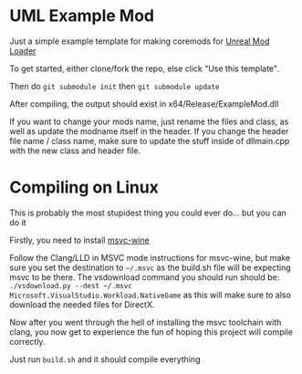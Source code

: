 # UML Example Mod

Just a simple example template for making coremods for [Unreal Mod Loader](https://github.com/RussellJerome/UnrealModLoader)

To get started, either clone/fork the repo, else click "Use this template".

Then do `git submodule init` then `git submodule update`

After compiling, the output should exist in x64/Release/ExampleMod.dll

If you want to change your mods name, just rename the files and class, as well as update the modname itself in the header. If you change the header file name / class name, make sure to update the stuff inside of dllmain.cpp with the new class and header file.

# Compiling on Linux

This is probably the most stupidest thing you could ever do... but you can do it

Firstly, you need to install [msvc-wine](https://github.com/mstorsjo/msvc-wine)

Follow the Clang/LLD in MSVC mode instructions for msvc-wine, but make sure you set the destination to `~/.msvc` as the build.sh file will be expecting msvc to be there. The vsdownload command you should run should be: `./vsdownload.py --dest ~/.msvc Microsoft.VisualStudio.Workload.NativeGame` as this will make sure to also download the needed files for DirectX.

Now after you went through the hell of installing the msvc toolchain with clang, you now get to experience the fun of hoping this project will compile correctly.

Just run `build.sh` and it should compile everything